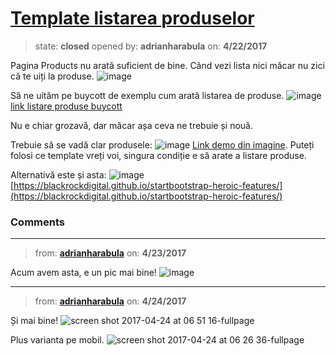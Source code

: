 # [Template listarea produselor](https://github.com/adrianharabula/condr/issues/34)

> state: **closed** opened by: **adrianharabula** on: **4/22/2017**

Pagina Products nu arată suficient de bine. Când vezi lista nici măcar nu zici că te uiți la produse.
![image](https://cloud.githubusercontent.com/assets/2271038/25301806/ec614dd0-2738-11e7-9b74-6b53246dc54e.png)


Să ne uităm pe buycott de exemplu cum arată listarea de produse.
![image](https://cloud.githubusercontent.com/assets/2271038/25301773/347783f6-2738-11e7-8cc7-d6c99c83b08e.png)
[link listare produse buycott](https://www.buycott.com/brand/170281/cola-cola-upc)

Nu e chiar grozavă, dar măcar așa ceva ne trebuie și nouă.

Trebuie să se vadă clar produsele:
![image](https://cloud.githubusercontent.com/assets/2271038/25301803/c1ac3924-2738-11e7-89f0-632a5669ebc0.png)
[Link demo din imagine](https://v4-alpha.getbootstrap.com/examples/album/). Puteți folosi ce template vreți voi, singura condiție e să arate a listare produse.

Alternativă este și asta:
![image](https://cloud.githubusercontent.com/assets/2271038/25302441/b5ab04bc-2746-11e7-9e50-3bc989313d51.png)
[https://blackrockdigital.github.io/startbootstrap-heroic-features/](https://blackrockdigital.github.io/startbootstrap-heroic-features/)


### Comments

---
> from: [**adrianharabula**](https://github.com/adrianharabula/condr/issues/34#issuecomment-296426508) on: **4/23/2017**

Acum avem asta, e un pic mai bine!
![image](https://cloud.githubusercontent.com/assets/2271038/25311864/1ac9f880-2814-11e7-8e5b-5be58b34f67a.png)

---
> from: [**adrianharabula**](https://github.com/adrianharabula/condr/issues/34#issuecomment-296518976) on: **4/24/2017**

Și mai bine!
![screen shot 2017-04-24 at 06 51 16-fullpage](https://cloud.githubusercontent.com/assets/2271038/25321867/9d4c8664-28ba-11e7-908c-3fa3c54e3d58.png)

Plus varianta pe mobil.
![screen shot 2017-04-24 at 06 26 36-fullpage](https://cloud.githubusercontent.com/assets/2271038/25321855/840ea95c-28ba-11e7-96f3-c2c0dcb6ded9.png)


